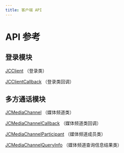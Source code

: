 ```yaml
---
title: 客户端 API
---
```

# API 参考

## 登录模块

[JCClient](https://developer.juphoon.com/portal/reference/V2.1/windows/C++/html/class_j_c_client.html)
（登录类）

[JCClientCallback](https://developer.juphoon.com/portal/reference/V2.1/windows/C++/html/class_j_c_client_callback.html)
（登录类回调）

## 多方通话模块

[JCMediaChannel](https://developer.juphoon.com/portal/reference/V2.1/windows/C++/html/class_j_c_media_channel.html)
（媒体频道类）

[JCMediaChannelCallback](https://developer.juphoon.com/portal/reference/V2.1/windows/C++/html/class_j_c_media_channel_callback.html)
（媒体频道类回调）

[JCMediaChannelParticipant](https://developer.juphoon.com/portal/reference/V2.1/windows/C++/html/class_j_c_media_channel_participant.html)
（媒体频道成员类）

[JCMediaChannelQueryInfo](https://developer.juphoon.com/portal/reference/V2.1/windows/C++/html/class_j_c_media_channel_query_info.html)
（媒体频道查询信息结果类）
